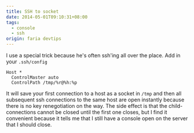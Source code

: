 ```yaml
---
title: SSH to socket
date: 2014-05-01T09:10:31+08:00
tags:
  - console
  - ssh
origin: faria devtips
---
```

I use a special trick because he's often ssh'ing all over the place. Add in your `.ssh/config`

    Host *
      ControlMaster auto
      ControlPath /tmp/%r@%h:%p

It will save your first connection to a host as a socket in `/tmp` and then all subsequent ssh connections to the same host are open instantly because there is no key renegotiation  on the way. The side effect is that the child-connections cannot be closed until the first one closes, but I find it convenient because it tells me that I still have a console open  on the server that I should close.
